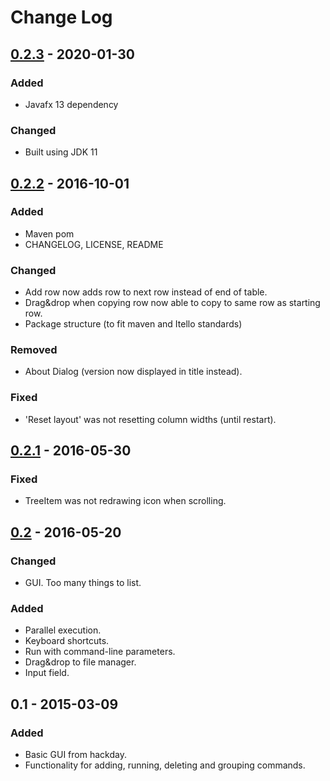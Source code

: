 # Change Log

## [0.2.3] - 2020-01-30
### Added
* Javafx 13 dependency

### Changed
* Built using JDK 11

## [0.2.2] - 2016-10-01
### Added
* Maven pom
* CHANGELOG, LICENSE, README

### Changed
* Add row now adds row to next row instead of end of table.
* Drag&drop when copying row now able to copy to same row as starting row.
* Package structure (to fit maven and Itello standards)

### Removed
* About Dialog (version now displayed in title instead).

### Fixed
* 'Reset layout' was not resetting column widths (until restart).

## [0.2.1] - 2016-05-30
### Fixed
* TreeItem was not redrawing icon when scrolling.

## [0.2] - 2016-05-20
### Changed
* GUI. Too many things to list.

### Added
* Parallel execution.
* Keyboard shortcuts.
* Run with command-line parameters.
* Drag&drop to file manager.
* Input field.

## 0.1 - 2015-03-09
### Added
* Basic GUI from hackday. 
* Functionality for adding, running, deleting and  grouping commands.

[0.2.3]: https://github.com/Itello/command-runner/compare/0.2.2...0.2.3
[0.2.2]: https://github.com/Itello/command-runner/compare/0.2.1...0.2.2
[0.2.1]: https://github.com/Itello/command-runner/compare/0.2...0.2.1
[0.2]: https://github.com/Itello/command-runner/compare/0.1...0.2
